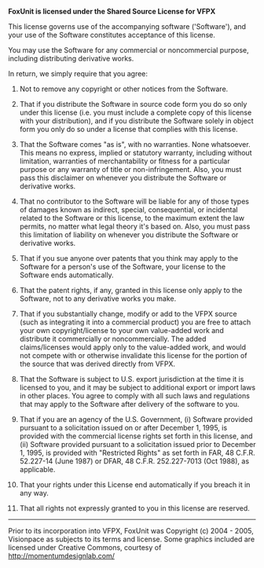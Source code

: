 **FoxUnit is licensed under the Shared Source License for VFPX**

This license governs use of the accompanying software ('Software'), and your use of the Software constitutes acceptance of this license.

You may use the Software for any commercial or noncommercial purpose, including distributing derivative works.

In return, we simply require that you agree:

1.	Not to remove any copyright or other notices from the Software.

2.	That if you distribute the Software in source code form you do so only under this license (i.e. you must include a complete copy of this license with your distribution), and if you distribute the Software solely in object form you only do so under a license that complies with this license.

3.	That the Software comes "as is", with no warranties. None whatsoever. This means no express, implied or statutory warranty, including without limitation, warranties of merchantability or fitness for a particular purpose or any warranty of title or non-infringement. Also, you must pass this disclaimer on whenever you distribute the Software or derivative works.

4.	That no contributor to the Software will be liable for any of those types of damages known as indirect, special, consequential, or incidental related to the Software or this license, to the maximum extent the law permits, no matter what legal theory it's based on. Also, you must pass this limitation of liability on whenever you distribute the Software or derivative works.

5.	That if you sue anyone over patents that you think may apply to the Software for a person's use of the Software, your license to the Software ends automatically.

6.	That the patent rights, if any, granted in this license only apply to the Software, not to any derivative works you make.

7.	That if you substantially change, modify or add to the VFPX source (such as integrating it into a commercial product) you are free to attach your own copyright/license to your own value-added work and distribute it commercially or noncommercially. The added claims/licenses would apply only to the value-added work, and would not compete with or otherwise invalidate this license for the portion of the source that was derived directly from VFPX.

8.	That the Software is subject to U.S. export jurisdiction at the time it is licensed to you, and it may be subject to additional export or import laws in other places. You agree to comply with all such laws and regulations that may apply to the Software after delivery of the software to you.

9.	That if you are an agency of the U.S. Government, (i) Software provided pursuant to a solicitation issued on or after December 1, 1995, is provided with the commercial license rights set forth in this license, and (ii) Software provided pursuant to a solicitation issued prior to December 1, 1995, is provided with "Restricted Rights" as set forth in FAR, 48 C.F.R. 52.227-14 (June 1987) or DFAR, 48 C.F.R. 252.227-7013 (Oct 1988), as applicable.

10.	That your rights under this License end automatically if you breach it in any way.

11.	That all rights not expressly granted to you in this license are reserved.


--------------------------------------------------------------
Prior to its incorporation into VFPX, FoxUnit was Copyright (c) 2004 - 2005, Visionpace as subjects to its terms and license.
Some graphics included are licensed under Creative Commons, courtesy of http://momentumdesignlab.com/

